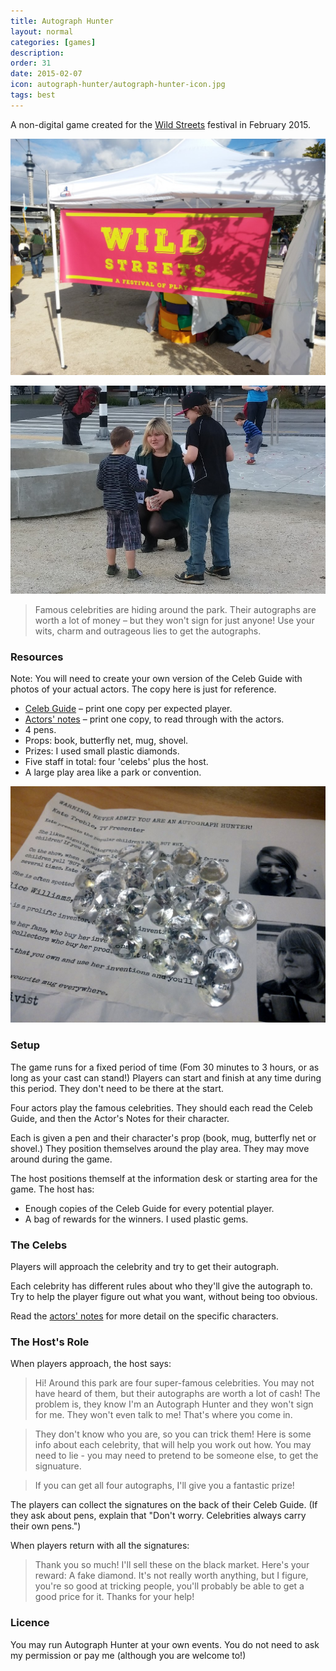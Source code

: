 ```yaml
---
title: Autograph Hunter
layout: normal
categories: [games]
description:
order: 31
date: 2015-02-07
icon: autograph-hunter/autograph-hunter-icon.jpg
tags: best
---
```


A non-digital game created for the [Wild Streets](http://wildstreets.weebly.com) festival in February 2015.

![Wild Streets Sign](wild-streets-sign.jpg)

![Two young autograph hunters](young-hunters-and-alice.jpg)

> Famous celebrities are hiding around the park. Their autographs are worth a lot of money – but they won't sign for just anyone! Use your wits, charm and outrageous lies to get the autographs.


### Resources ###


Note: You will need to create your own version of the Celeb Guide with photos of your actual actors. The copy here is just for reference.

* [Celeb Guide](autograph-hunter-celeb-guide.pdf) – print one copy per expected player.
* [Actors' notes](autograph-hunter-actors-notes.pdf) – print one copy, to read through with the actors.
* 4 pens.
* Props: book, butterfly net, mug, shovel.
* Prizes: I used small plastic diamonds.
* Five staff in total: four 'celebs' plus the host.
* A large play area like a park or convention.

![Diamonds for prizes](diamonds.jpg)

### Setup ###

The game runs for a fixed period of time (Fom 30 minutes to 3 hours, or as long as your cast can stand!) Players can start and finish at any time during this period. They don't need to be there at the start.

Four actors play the famous celebrities. They should each read the Celeb Guide, and then the Actor's Notes for their character.

Each is given a pen and their character's prop (book, mug, butterfly net or shovel.) They position themselves around the play area. They may move around during the game.

The host positions themself at the information desk or starting area for the game. The host has:

* Enough copies of the Celeb Guide for every potential player.
* A bag of rewards for the winners. I used plastic gems.

### The Celebs ###

Players will approach the celebrity and try to get their autograph.

Each celebrity has different rules about who they'll give the autograph to. Try to help the player figure out what you want, without being too obvious.

Read the [actors' notes](autograph-hunter-actors-notes.pdf) for more detail on the specific characters.

### The Host's Role ###

When players approach, the host says:

> Hi! Around this park are four super-famous celebrities. You may not have heard of them, but their autographs are worth a lot of cash! The problem is, they know I'm an Autograph Hunter and they won't sign for me. They won't even talk to me! That's where you come in.

> They don't know who you are, so you can trick them! Here is some info about each celebrity, that will help you work out how. You may need to lie - you may need to pretend to be someone else, to get the signuature.

> If you can get all four autographs, I'll give you a fantastic prize!

The players can collect the signatures on the back of their Celeb Guide. (If they ask about pens, explain that "Don't worry. Celebrities always carry their own pens.")

When players return with all the signatures:

> Thank you so much! I'll sell these on the black market. Here's your reward: A fake diamond. It's not really worth anything, but I figure, you're so good at tricking people, you'll probably be able to get a good price for it. Thanks for your help!

### Licence ###

You may run Autograph Hunter at your own events. You do not need to ask my permission or pay me (although you are welcome to!)
